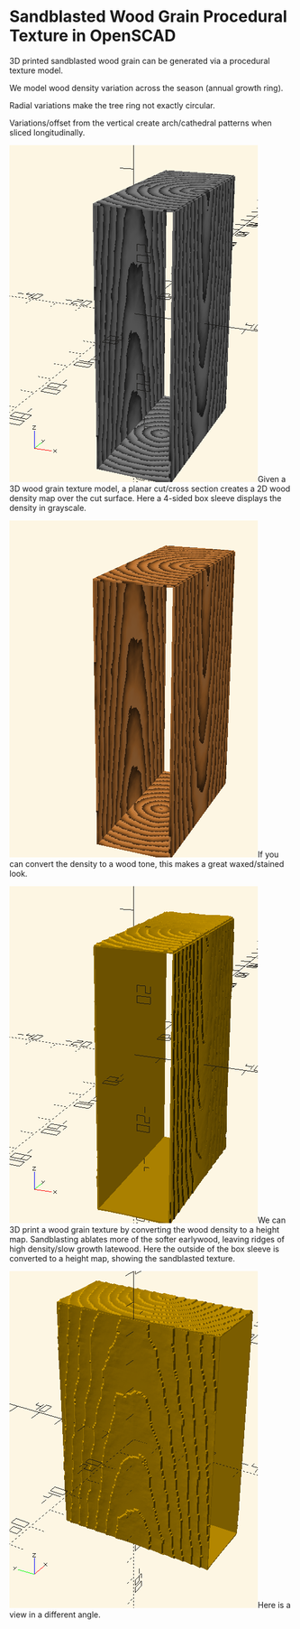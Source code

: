 # Sandblasted Wood Grain Procedural Texture in OpenSCAD

3D printed sandblasted wood grain can be generated via a procedural texture model.

We model wood density variation across the season (annual growth ring).

Radial variations make the tree ring not exactly circular.

Variations/offset from the vertical create arch/cathedral patterns when sliced longitudinally.

![Wood grain density map](./procedural_wood_grain_texture_grayscale_density.png)Given a 3D wood grain texture model, a planar cut/cross section creates a 2D wood density map over the cut surface.  Here a 4-sided box sleeve displays the density in grayscale.

![Wood toned density map](./procedural_wood_grain_texture_wood_tone.png)If you can convert the density to a wood tone, this makes a great waxed/stained look.

![Sandblasted wood grain](./procedural_wood_grain_texture_sandblasted.png)We can 3D print a wood grain texture by converting the wood density to a height map.  Sandblasting ablates more of the softer earlywood, leaving ridges of high density/slow growth latewood.  Here the outside of the box sleeve is converted to a height map, showing the sandblasted texture.

![Sandblasted wood texture](./sandblasted_wood_grain_procedural_texture.png)Here is a view in a different angle.
